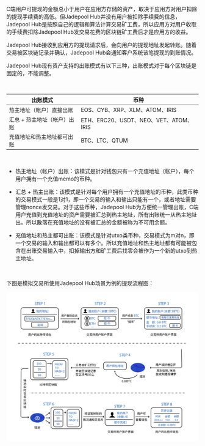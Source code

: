 C端用户可提现的金额总小于用户在应用方存储的资产，取决于应用方对用户扣除的提现手续费的高低。但Jadepool Hub并没有用户被扣除手续费的信息，Jadepool Hub是按照自己的逻辑和算法计算交易矿工费，所以应用方对用户收取的手续费扣除Jadepool Hub发交易花费的区块链矿工费后才是应用方的收益。

Jadepool Hub接收到应用方的提现请求后，会向用户的提现地址发起转账。随着交易被区块链记录并确认，Jadepool Hub会通知客户系统该笔提现的到账情况。

Jadepool Hub现有资产支持的出账模式有以下三种，出账模式对于每个区块链是固定的，不能调整。

<br>

出账模式 | 币种 
--------- | -------  
热主地址（帐户）直接出账 | EOS、CYB、XRP、XLM、ATOM、IRIS
汇总 + 热主地址（帐户）出账 | ETH、ERC20、USDT、NEO、VET、ATOM、IRIS
充值地址和热主地址都可出账 | BTC、LTC、QTUM

<br>

- 热主地址（帐户）出账：该模式是针对钱包只有一个充值地址（帐户），每个用户拥有一个充值memo的币种。

- 汇总 + 热主出账：该模式是针对每个用户拥有一个充值地址的币种，此类币种的交易模式一般是1对1，即一个交易的输入和输出只能有一个，或者地址需要管理nonce发交易。对于这些币种，Jadepool Hub为方便统一管理出账，C端用户充值到充值地址的资产需要被汇总到热主地址，所有出账统一从热主地址出。所以散落在充值地址的没有被汇总的金额被称为不可用余额。

- 充值地址和热主都可出账：该模式是针对utxo类币种，交易模式为m对n，即一个交易的输入和输出都可以有多个。所以充值地址和热主地址都有可能被包含在出账交易输入中，扣掉输出方和矿工费后找零会被作为一个新的utxo到热主地址。

<br>

下图是模拟交易所使用Jadepool Hub场景为例的提现流程图：

![](image/withdraw.jpg)